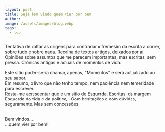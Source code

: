 ```yaml
---
layout: post
title: Seja bem vindo quem vier por bem
author:
image: /assets/images/blog.webp
tags:
  - top
---
```

Tentativa de voltar &agrave;s origens para contrariar o fremesim da escrita a correr, sobre tudo e sobre nada. Recolha de textos antigos, deixados por a&iacute;. Opini&otilde;es sobre assuntos que me parecem importantes, mas escritas&nbsp; sem pressa. Cr&oacute;nicas antigas e actuais de momentos de vida.<br><br>Este sitio poder-se-ia chamar, apenas, "Momentos" e ser&aacute; actualizado ao seu sabor.<br>Em resumo, o livro que n&atilde;o tenho tempo, nem paci&ecirc;ncia nem temeridade para escrever.<br>Resta-me acrescentar que é um sitio de Esquerda. Escritas&nbsp; da margem Esquerda da vida e da politica, . Com hesita&ccedil;&otilde;es e com d&uacute;vidas, seguramente. Mas sem concess&otilde;es.

<br>Bem vindos….<br>…quem vier por bem\!<br>&nbsp;
